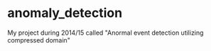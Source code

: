 anomaly_detection
=================

My project during 2014/15 called "Anormal event detection utilizing compressed domain"
